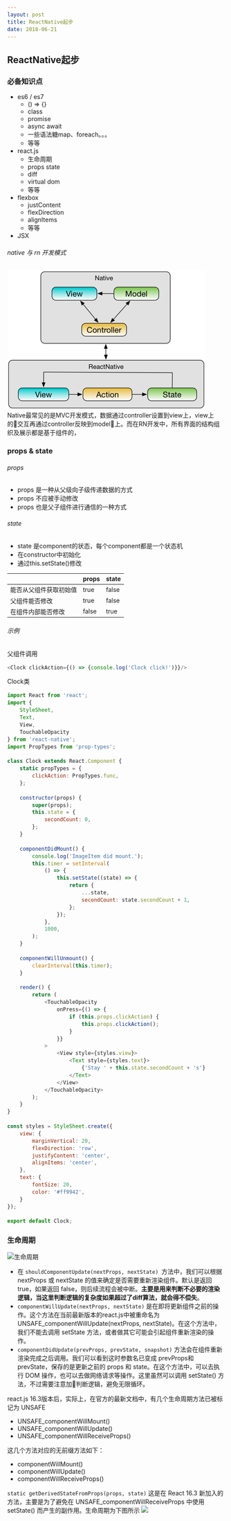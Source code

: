 ```yaml
---
layout: post
title: ReactNative起步
date: 2018-06-21
---
```


## ReactNative起步

### 必备知识点
- es6 / es7
    - () => {}
    - class
    - promise
    - async await
    - 一些语法糖map、foreach。。。
    - 等等
- react.js
    - 生命周期
    - props state
    - diff
    - virtual dom
    - 等等
- flexbox
    - justContent
    - flexDirection
    - alignItems 
    - 等等
- JSX

###### native 与 rn 开发模式
![模式对比](./structure.png)
Native最常见的是MVC开发模式，数据通过controller设置到view上，view上的交互再通过controller反映到model上。而在RN开发中，所有界面的结构组织及展示都是基于组件的，

### props & state
###### props
- props 是一种从父级向子级传递数据的方式
- props 不应被手动修改
- props 也是父子组件进行通信的一种方式
###### state
- state 是component的状态，每个component都是一个状态机
- 在constructor中初始化
- 通过this.setState()修改

||props|state|
|-----|----|---|
|能否从父组件获取初始值|true|false|
|父组件能否修改|true|false|
|在组件内部能否修改|false|true|

###### 示例
父组件调用
```js
<Clock clickAction={() => {console.log('Clock click!')}}/>
```
Clock类
```js
import React from 'react';
import {
    StyleSheet,
    Text,
    View,
    TouchableOpacity
} from 'react-native';
import PropTypes from 'prop-types';

class Clock extends React.Component {
    static propTypes = {
        clickAction: PropTypes.func,
    };

    constructor(props) {
        super(props);
        this.state = {
            secondCount: 0,
        };
    }

    componentDidMount() {
        console.log('ImageItem did mount.');
        this.timer = setInterval(
            () => {
                this.setState((state) => {
                    return {
                        ...state,
                        secondCount: state.secondCount + 1,
                    };
                });
            },
            1000,
        );
    }

    componentWillUnmount() {
        clearInterval(this.timer);
    }

    render() {
        return (
            <TouchableOpacity
                onPress={() => {
                    if (this.props.clickAction) {
                        this.props.clickAction();
                    }
                }}
            >
                <View style={styles.view}>
                    <Text style={styles.text}>
                        {'Stay ' + this.state.secondCount + 's'}
                    </Text>
                </View>
            </TouchableOpacity>
        );
    }
}

const styles = StyleSheet.create({
    view: {
        marginVertical: 20,
        flexDirection: 'row',
        justifyContent: 'center',
        alignItems: 'center',
    },
    text: {
        fontSize: 20,
        color: '#ff9942',
    }
});

export default Clock;
```

### 生命周期
![生命周期](https://mmbiz.qpic.cn/mmbiz_png/3QD99b9DjVHwjmmpXSxpIwR7mJW6LDEiamP37KMNTmQVz166IrLpAY0P1d12vyYYpMCwn82aLydGZzYL2Xraajg/640?wx_fmt=png&tp=webp&wxfrom=5&wx_lazy=1)
- 在 ```shouldComponentUpdate(nextProps, nextState) ```方法中，我们可以根据 nextProps 或 nextState 的值来确定是否需要重新渲染组件。默认是返回 true，如果返回 false，则后续流程会被中断。**主要是用来判断不必要的渲染逻辑，当这里判断逻辑的复杂度如果超过了diff算法，就会得不偿失**。
- ```componentWillUpdate(nextProps, nextState)``` 是在即将更新组件之前的操作。这个方法在当前最新版本的react.js中被重命名为 UNSAFE_componentWillUpdate(nextProps, nextState)。在这个方法中，我们不能去调用 setState 方法，或者做其它可能会引起组件重新渲染的操作。
- ```componentDidUpdate(prevProps, prevState, snapshot)``` 方法会在组件重新渲染完成之后调用。我们可以看到这时参数名已变成 prevProps和 prevState，保存的是更新之前的 props 和 state。在这个方法中，可以去执行 DOM 操作，也可以去做网络请求等操作。这里虽然可以调用 setState() 方法，不过需要注意加判断逻辑，避免无限循环。

react.js 16.3版本后，实际上，在官方的最新文档中，有几个生命周期方法已被标记为 UNSAFE
- UNSAFE_componentWillMount()
- UNSAFE_componentWillUpdate()
- UNSAFE_componentWillReceiveProps()

这几个方法对应的无前缀方法如下：
- componentWillMount()
- componentWillUpdate()
- componentWillReceiveProps()

```static getDerivedStateFromProps(props, state)```
这是在 React 16.3 新加入的方法，主要是为了避免在 UNSAFE_componentWillReceiveProps 中使用 setState() 而产生的副作用。生命周期为下图所示
![](http://upload-images.jianshu.io/upload_images/3790386-b0c8a024d0ae1f80.png?imageMogr2/auto-orient/strip%7CimageView2/2/w/1240)

